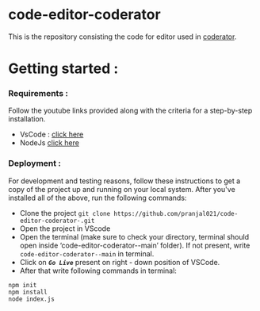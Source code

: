 # code-editor-coderator

This is the repository consisting the code for editor used in [coderator](https://github.com/pranjal021/coderator). <br>

# Getting started :

### Requirements :
Follow the youtube links provided along with the criteria for a step-by-step installation.
<br>
- VsCode : [click here](https://www.youtube.com/watch?v=MlIzFUI1QGA)
- NodeJs [click here](https://www.youtube.com/watch?v=__7eOCxJyow)

### Deployment :
For development and testing reasons, follow these instructions to get a copy of the project up and running on your local system. After you've installed all of the above, run the following commands:
- Clone the project
`git clone https://github.com/pranjal021/code-editor-coderator-.git`
- Open the project in VScode
- Open the terminal (make sure to check your directory, terminal should open inside ‘code-editor-coderator--main’ folder). If not present, write `code-editor-coderator--main` in terminal. 
- Click on ***`Go Live`*** present on right - down position of VSCode. 
- After that write following commands in terminal:
```
npm init
npm install
node index.js
```
